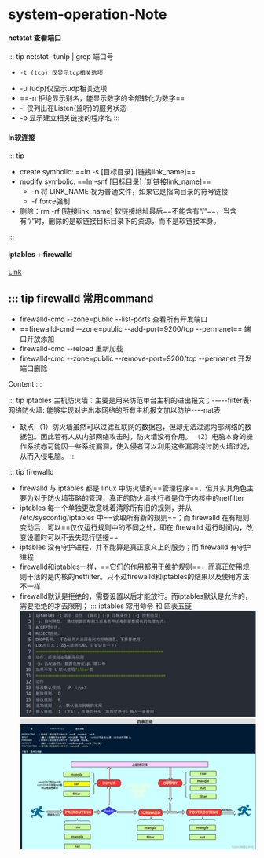 # system-operation-Note




#### netstat 查看端口

::: tip 
netstat -tunlp | grep 端口号
-     -t (tcp) 仅显示tcp相关选项
- -u (udp)仅显示udp相关选项
- ==-n 拒绝显示别名，能显示数字的全部转化为数字==
- -l 仅列出在Listen(监听)的服务状态
- -p 显示建立相关链接的程序名
:::

#### ln软连接
::: tip 
- create symbolic: ==ln -s [目标目录] [链接link_name]== 
- modify symbolic: ==ln -snf [目标目录] [新链接link_name]==
    - -n 将 LINK_NAME 视为普通文件，如果它是指向目录的符号链接
    - -f force强制
- 删除：rm -rf [链接link_name]  软链接地址最后==不能含有“/”==，当含有“/”时，删除的是软链接目标目录下的资源，而不是软链接本身。
                                 
:::


#### iptables + firewalld
[Link](https://blog.csdn.net/weixin_61200840/article/details/121713157)

::: tip firewalld 常用command
---
- firewalld-cmd --zone=public --list-ports 查看所有开发端口
- ==firewalld-cmd --zone=public --add-port=9200/tcp --permanet==  端口开放添加
- firewalld-cmd --reload 重新加载
- firewalld-cmd --zone=public --remove-port=9200/tcp --permanet  开发端口删除

Content
:::


::: tip iptables
主机防火墙：主要是用来防范单台主机的进出报文；-----filter表·
网络防火墙: 能够实现对进出本网络的所有主机报文加以防护----nat表

- 缺点
（1）防火墙虽然可以过滤互联网的数据包，但却无法过滤内部网络的数据包。因此若有人从内部网络攻击时，防火墙没有作用。
（2）电脑本身的操作系统亦可能因一些系统漏洞，使入侵者可以利用这些漏洞绕过防火墙过滤，从而入侵电脑。
:::

::: tip firewalld
- firewalld 与 iptables 都是 linux 中防火墙的==管理程序==，但其实其角色主要为对于防火墙策略的管理，真正的防火墙执行者是位于内核中的netfilter
- iptables 每一个单独更改意味着清除所有旧的规则，并从 /etc/sysconfig/iptables 中==读取所有新的规则==；而 firewalld 在有规则变动后，可以==仅仅运行规则中的不同之处，即在 firewalld 运行时间内，改变设置时可以不丢失现行链接==
- iptables 没有守护进程，并不能算是真正意义上的服务；而 firewalld 有守护进程
- firewalld和iptables一样，==它们的作用都用于维护规则==，而真正使用规则干活的是内核的netfilter。只不过firewalld和iptables的结果以及使用方法不一样
- firewalld默认是拒绝的，需要设置以后才能放行。而iptables默认是允许的，需要拒绝的才去限制；
:::
iptables 常用命令 和 四表五链
![Img](./FILES/system-operation-Note.md/img-20220706115511.png)
![Img](./FILES/system-operation-Note.md/img-20220706115518.png)


